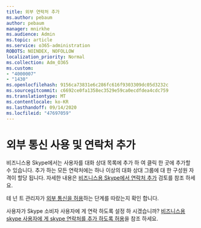 ```yaml
---
title: 외부 연락처 추가
ms.author: pebaum
author: pebaum
manager: mnirkhe
ms.audience: Admin
ms.topic: article
ms.service: o365-administration
ROBOTS: NOINDEX, NOFOLLOW
localization_priority: Normal
ms.collection: Adm_O365
ms.custom:
- "4000007"
- "1430"
ms.openlocfilehash: 9156ca73831e6c286fc616f9303309dc05d3232c
ms.sourcegitcommit: c6692ce0fa1358ec3529e59ca0ecdfdea4cdc759
ms.translationtype: MT
ms.contentlocale: ko-KR
ms.lasthandoff: 09/14/2020
ms.locfileid: "47697059"
---
```

# <a name="enable-external-communications-and-add-contacts"></a>외부 통신 사용 및 연락처 추가

비즈니스용 Skype에서는 사용자를 대화 상대 목록에 추가 하 여 클릭 한 곳에 추가할 수 있습니다. 추가 하는 모든 연락처에는 하나 이상의 대화 상대 그룹에 대 한 구성원 자격이 할당 됩니다. 자세한 내용은 [비즈니스용 Skype에서 연락처 추가](https://support.office.com/article/add-a-contact-in-skype-for-business-89338023-2adf-4f5c-90b6-f8b6f72fadd1) 검토를 참조 하세요. 

테 넌 트 관리자가 [외부 통신을 허용](https://docs.microsoft.com/skypeforbusiness/set-up-skype-for-business-online/allow-users-to-contact-external-skype-for-business-users)하는 단계를 따랐는지 확인 합니다.

사용자가 Skype 소비자 사용자에 게 연락 하도록 설정 하 시겠습니까? [비즈니스용 skype 사용자에 게 skype 연락처를 추가 하도록 허용](https://docs.microsoft.com/skypeforbusiness/set-up-skype-for-business-online/let-skype-for-business-users-add-skype-contacts)을 참조 하세요. 